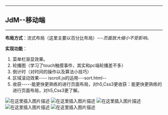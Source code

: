***

## JdM--移动端

***
**布局方式**：流式布局（这里主要以百分比布局）---*页面放大缩小不受影响。*

**实现功能**：
 1. 菜单栏渐显效果。
 2. 轮播图（学习了touch触摸事件，其实和pc端轮播差不多）
 3. 倒计时（对时间的操作以及算法小技巧）
 4. 区域滚动效果---- iscroll.js的运用---sort.html--
 5. 收获-----能更快更熟练的进行页面布局，对h5,Css3更收获：能更快更熟练的进行页面布局，对h5,Css3更了解。


![在这里插入图片描述](https://images.gitee.com/uploads/images/2019/0119/220346_64a9e6df_2297434.png)
![在这里插入图片描述](https://images.gitee.com/uploads/images/2019/0119/220346_41fe13ab_2297434.png)
![在这里插入图片描述](https://images.gitee.com/uploads/images/2019/0119/220346_3f9ec115_2297434.png)
![在这里插入图片描述](https://images.gitee.com/uploads/images/2019/0119/220346_9b44c6a3_2297434.png)
![在这里插入图片描述](https://images.gitee.com/uploads/images/2019/0119/220346_c7f06e2c_2297434.png)

